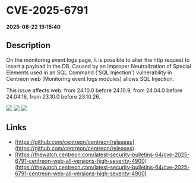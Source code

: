 # CVE-2025-6791

**2025-08-22 19:15:40**

## Description
On the monitoring event logs page, it is possible to alter the http request to insert a payload in the DB. Caused by an Improper Neutralization of Special Elements used in an SQL Command ('SQL Injection') vulnerability in Centreon web (Monitoring event logs modules) allows SQL Injection.

This issue affects web: from 24.10.0 before 24.10.9, from 24.04.0 before 24.04.16, from 23.10.0 before 23.10.26.

![](https://img.shields.io/static/v1?label=Score&message=8.8&color=red)
![](https://img.shields.io/static/v1?label=Severity&message=HIGH&color=red)
![](https://img.shields.io/static/v1?label=CWE&message=SQL&color=green)

## Links
- [https://github.com/centreon/centreon/releases](https://github.com/centreon/centreon/releases)
- [https://thewatch.centreon.com/latest-security-bulletins-64/cve-2025-6791-centreon-web-all-versions-high-severity-4900](https://thewatch.centreon.com/latest-security-bulletins-64/cve-2025-6791-centreon-web-all-versions-high-severity-4900)
